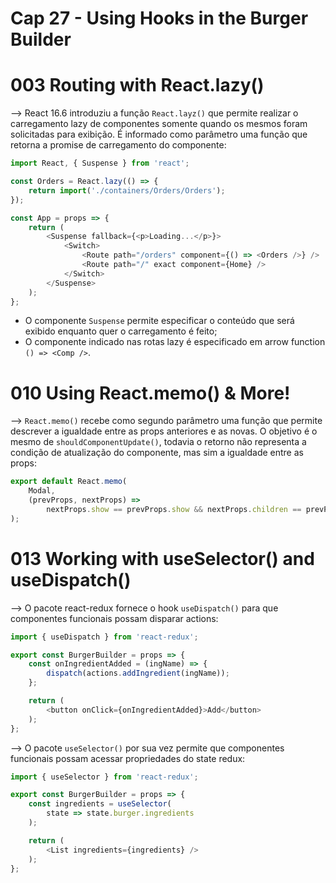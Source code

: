 # Cap 27 - Using Hooks in the Burger Builder

# 003 Routing with React.lazy()
--> React 16.6 introduziu a função `React.layz()` que permite realizar o carregamento lazy de componentes somente quando os mesmos foram 
solicitadas para exibição. É informado como parâmetro uma função que retorna a promise de carregamento do componente:
```javascript
import React, { Suspense } from 'react';

const Orders = React.lazy(() => {
    return import('./containers/Orders/Orders');
});

const App = props => {
    return (
        <Suspense fallback={<p>Loading...</p>}>
            <Switch>
                <Route path="/orders" component={() => <Orders />} />
                <Route path="/" exact component={Home} />
            </Switch>
        </Suspense>
    );
};
```
* O componente `Suspense` permite especificar o conteúdo que será exibido enquanto quer o carregamento é feito;
* O componente indicado nas rotas lazy é especificado em arrow function `() => <Comp />`.

# 010 Using React.memo() & More!
--> `React.memo()` recebe como segundo parâmetro uma função que permite descrever a igualdade entre as props anteriores e as novas. O objetivo 
é o mesmo de `shouldComponentUpdate()`, todavia o retorno não representa a condição de atualização do componente, mas sim a igualdade entre as props:
```javascript
export default React.memo(
    Modal,
    (prevProps, nextProps) => 
        nextProps.show == prevProps.show && nextProps.children == prevProps.children
);
```

# 013 Working with useSelector() and useDispatch()
--> O pacote react-redux fornece o hook `useDispatch()` para que componentes funcionais possam disparar actions:
```javascript
import { useDispatch } from 'react-redux';

export const BurgerBuilder = props => {
    const onIngredientAdded = (ingName) => {
        dispatch(actions.addIngredient(ingName));
    };

    return (
        <button onClick={onIngredientAdded}>Add</button>
    );
};
```

--> O pacote `useSelector()` por sua vez permite que componentes funcionais possam acessar propriedades do state redux:
```javascript
import { useSelector } from 'react-redux';

export const BurgerBuilder = props => {
    const ingredients = useSelector(
        state => state.burger.ingredients
    );

    return (
        <List ingredients={ingredients} />
    );
};
```